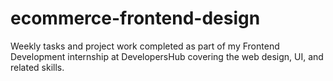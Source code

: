 # ecommerce-frontend-design
Weekly tasks and project work completed as part of my Frontend Development internship at DevelopersHub covering the web design, UI, and related skills.
